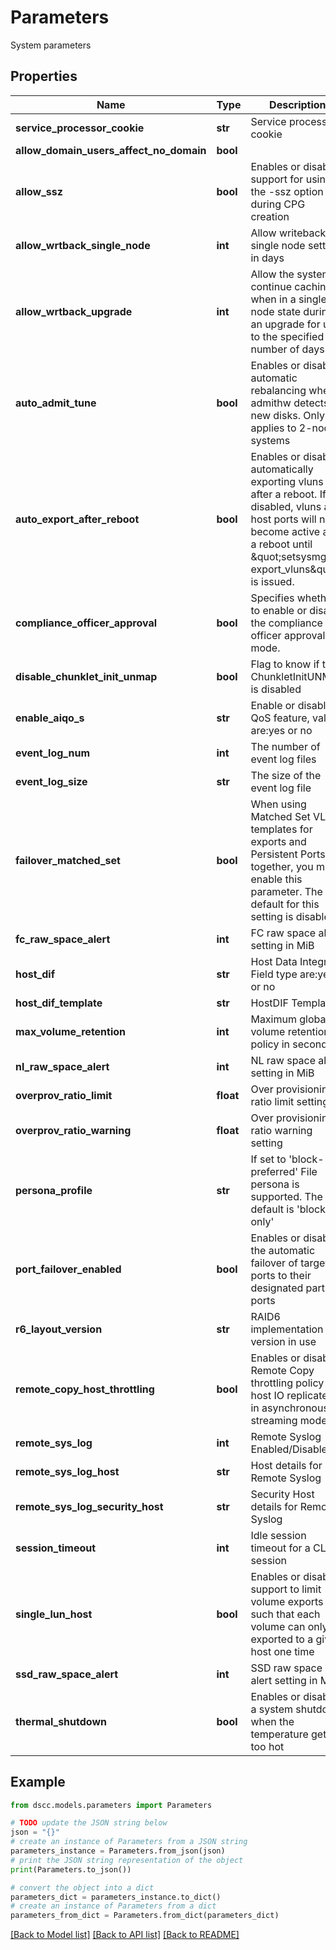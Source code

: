 # Parameters

System parameters

## Properties

Name | Type | Description | Notes
------------ | ------------- | ------------- | -------------
**service_processor_cookie** | **str** | Service processor cookie | [optional] 
**allow_domain_users_affect_no_domain** | **bool** |  | [optional] 
**allow_ssz** | **bool** | Enables or disables support for using the -ssz option during CPG creation | [optional] 
**allow_wrtback_single_node** | **int** | Allow writeback single node setting in days | [optional] 
**allow_wrtback_upgrade** | **int** | Allow the system to continue caching when in a single node state during an upgrade for up to the specified number of days | [optional] 
**auto_admit_tune** | **bool** | Enables or disables automatic rebalancing when admithw detects new disks. Only applies to 2-node systems | [optional] 
**auto_export_after_reboot** | **bool** | Enables or disables automatically exporting vluns after a reboot. If disabled, vluns and host ports will not become active after a reboot until \&quot;setsysmgr export_vluns\&quot; is issued. | [optional] 
**compliance_officer_approval** | **bool** | Specifies whether to enable or disable the compliance officer approval mode. | [optional] 
**disable_chunklet_init_unmap** | **bool** | Flag to know if the ChunkletInitUNMAP is disabled | [optional] 
**enable_aiqo_s** | **str** | Enable or disable AI QoS feature, values are:yes or no | [optional] 
**event_log_num** | **int** | The number of event log files | [optional] 
**event_log_size** | **str** | The size of the event log file | [optional] 
**failover_matched_set** | **bool** | When using Matched Set VLUN templates for exports and Persistent Ports together, you must enable this parameter. The default for this setting is disabled | [optional] 
**fc_raw_space_alert** | **int** | FC raw space alert setting in MiB | [optional] 
**host_dif** | **str** | Host Data Integrity Field type are:yes or no | [optional] 
**host_dif_template** | **str** | HostDIF Template | [optional] 
**max_volume_retention** | **int** | Maximum global volume retention policy in seconds | [optional] 
**nl_raw_space_alert** | **int** | NL raw space alert setting in MiB | [optional] 
**overprov_ratio_limit** | **float** | Over provisioning ratio limit setting | [optional] 
**overprov_ratio_warning** | **float** | Over provisioning ratio warning setting | [optional] 
**persona_profile** | **str** | If set to &#39;block-preferred&#39; File persona is supported. The default is &#39;block-only&#39; | [optional] 
**port_failover_enabled** | **bool** | Enables or disables the automatic failover of target ports to their designated partner ports | [optional] 
**r6_layout_version** | **str** | RAID6 implementation version in use | [optional] 
**remote_copy_host_throttling** | **bool** | Enables or disables Remote Copy throttling policy for host IO replicated in asynchronous streaming mode | [optional] 
**remote_sys_log** | **int** | Remote Syslog Enabled/Disabled | [optional] 
**remote_sys_log_host** | **str** | Host details for Remote Syslog | [optional] 
**remote_sys_log_security_host** | **str** | Security Host details for Remote Syslog | [optional] 
**session_timeout** | **int** | Idle session timeout for a CLI session | [optional] 
**single_lun_host** | **bool** | Enables or disables support to limit volume exports such that each volume can only be exported to a given host one time | [optional] 
**ssd_raw_space_alert** | **int** | SSD raw space alert setting in MiB | [optional] 
**thermal_shutdown** | **bool** | Enables or disables a system shutdown when the temperature gets too hot | [optional] 

## Example

```python
from dscc.models.parameters import Parameters

# TODO update the JSON string below
json = "{}"
# create an instance of Parameters from a JSON string
parameters_instance = Parameters.from_json(json)
# print the JSON string representation of the object
print(Parameters.to_json())

# convert the object into a dict
parameters_dict = parameters_instance.to_dict()
# create an instance of Parameters from a dict
parameters_from_dict = Parameters.from_dict(parameters_dict)
```
[[Back to Model list]](../README.md#documentation-for-models) [[Back to API list]](../README.md#documentation-for-api-endpoints) [[Back to README]](../README.md)


